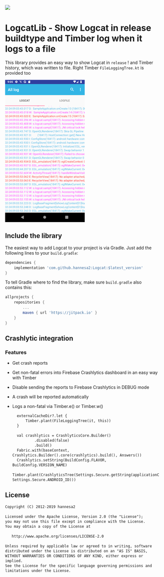 [![](https://jitpack.io/v/hannesa2/Logcat.svg)](https://jitpack.io/#hannesa2/Logcat)

# LogcatLib - Show Logcat in release buildtype and Timber log when it logs to a file

This library provides an easy way to show Logcat in `release` ! and Timber history, which was written to file.
Right Timber `FileLoggingTree.kt` is provided too  

![Screenshot](screenshot.png)

## Include the library

The easiest way to add Logcat to your project is via Gradle. Just add the following lines to your `build.gradle`:

```groovy
dependencies {
    implementation 'com.github.hannesa2:Logcat:$latest_version'
}
```

To tell Gradle where to find the library, make sure `build.gradle` also contains this:

```groovy
allprojects {
    repositories {
        ...
        maven { url 'https://jitpack.io' }
    }
}
```

## Crashlytic integration

### Features

* Get crash reports
* Get non-fatal errors into Firebase Crashlytics dashboard in an easy way with Timber
* Disable sending the reports to Firebase Crashlytics in DEBUG mode
* A crash will be reported automatically
* Logs a non-fatal via Timber.e() or Timber.w()

        externalCacheDir?.let {
            Timber.plant(FileLoggingTree(it, this))
        }

        val crashlytics = CrashlyticsCore.Builder()
                .disabled(false)
                .build()
        Fabric.with(baseContext, Crashlytics.Builder().core(crashlytics).build(), Answers())
        Crashlytics.setString(BuildConfig.FLAVOR, BuildConfig.VERSION_NAME)
        Timber.plant(CrashlyticsTree(Settings.Secure.getString(applicationContext.contentResolver, Settings.Secure.ANDROID_ID)))




## License

    Copyright (C) 2012-2019 hannesa2

    Licensed under the Apache License, Version 2.0 (the "License");
    you may not use this file except in compliance with the License.
    You may obtain a copy of the License at

       http://www.apache.org/licenses/LICENSE-2.0

    Unless required by applicable law or agreed to in writing, software
    distributed under the License is distributed on an "AS IS" BASIS,
    WITHOUT WARRANTIES OR CONDITIONS OF ANY KIND, either express or implied.
    See the License for the specific language governing permissions and
    limitations under the License.
